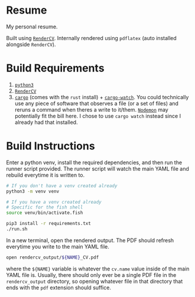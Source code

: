# Resume
My personal resume.

Built using [`RenderCV`](https://sinaatalay.github.io/rendercv).
Internally rendered using `pdflatex` (auto installed alongside `RenderCV`).

# Build Requirements
1. [`python3`](https://www.python.org)
2. [`RenderCV`](https://sinaatalay.github.io/rendercv)
3. [`cargo`](https://www.rust-lang.org/tools/install) (comes with the `rust` install) + [`cargo-watch`](https://crates.io/crates/cargo-watch).
You could technically use any piece of software that observes a file (or a set of files) and reruns a command when theres a write to it/them.
[`Nodemon`](https://www.npmjs.com/package/nodemon) may potentially fit the bill here.
I chose to use `cargo watch` instead since I already had that installed.

# Build Instructions
Enter a python venv, install the required dependencies, and then run the runner script provided.
The runner script will watch the main YAML file and rebuild everytime it is written to.
```sh
# If you don't have a venv created already
python3 -m venv venv

# If you have a venv created already
# Specific for the fish shell
source venv/bin/activate.fish

pip3 install -r requirements.txt
./run.sh
```

In a new terminal, open the rendered output.
The PDF should refresh everytime you write to the main YAML file.
```sh
open rendercv_output/${NAME}_CV.pdf
```
where the `${NAME}` variable is whatever the `cv.name` value inside of the main YAML file is.
Usually, there should only ever be a single PDF file in the `rendercv_output` directory, so opening whatever file in that directory that ends with the `pdf` extension should suffice.
